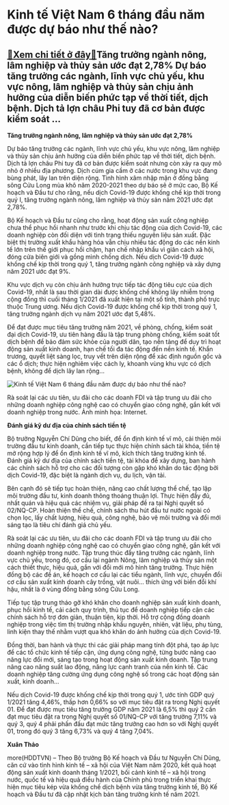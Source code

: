 Kinh tế Việt Nam 6 tháng đầu năm được dự báo như thế nào?
=========================================================

[:gift:Xem chi tiết ở đây:gift:](https://hddtvn.com/kinh-te-viet-nam-6-thang-dau-nam-duoc-du-bao-nhu-the-nao/)Tăng trưởng ngành nông, lâm nghiệp và thủy sản ước đạt 2,78% Dự báo tăng trưởng các ngành, lĩnh vực chủ yếu, khu vực nông, lâm nghiệp và thủy sản chịu ảnh hưởng của diễn biến phức tạp về thời tiết, dịch bệnh. Dịch tả lợn châu Phi tuy đã cơ bản được kiểm soát …
--------------------------------------------------------------------------------------------------------------------------------------------------------------------------------------------------------------------------------------------------------------------


**Tăng trưởng ngành nông, lâm nghiệp và thủy sản ước đạt 2,78%**


Dự báo tăng trưởng các ngành, lĩnh vực chủ yếu, khu vực nông, lâm nghiệp và thủy sản chịu ảnh hưởng của diễn biến phức tạp về thời tiết, dịch bệnh. Dịch tả lợn châu Phi tuy đã cơ bản được kiểm soát nhưng còn xảy ra quy mô nhỏ ở nhiều địa phương. Dịch cúm gia cầm ở các nước trong khu vực đang bùng phát, lây lan trên diện rộng. Tình hình xâm nhập mặn ở đồng bằng sông Cửu Long mùa khô năm 2020-2021 theo dự báo sẽ ở mức cao, Bộ Kế hoạch và Đầu tư cho rằng, nếu dịch Covid-19 được khống chế kịp thời trong quý I, tăng trưởng ngành nông, lâm nghiệp và thủy sản năm 2021 ước đạt 2,78%.


Bộ Kế hoạch và Đầu tư cũng cho rằng, hoạt động sản xuất công nghiệp chưa thể phục hồi nhanh như trước khi chịu tác động của dịch Covid-19, các doanh nghiệp còn đối diện với tình trạng thiếu nguyên liệu sản xuất. Đặc biệt thị trường xuất khẩu hàng hóa vẫn chịu nhiều tác động do các nền kinh tế lớn trên thế giới phục hồi chậm, hạn chế nhập khẩu vì giãn cách xã hội, đóng cửa biên giới và gồng mình chống dịch. Nếu dịch Covid-19 được khống chế kịp thời trong quý 1, tăng trưởng ngành công nghiệp và xây dựng năm 2021 ước đạt 9%.


Khu vực dịch vụ còn chịu ảnh hưởng trực tiếp tác động tiêu cực của dịch Covid-19, nhất là sau thời gian dài được khống chế không lây nhiễm trong cộng đồng thì cuối tháng 1/2021 đã xuất hiện tại một số tỉnh, thành phố trực thuộc Trung ương. Nếu dịch Covid-19 được khống chế kịp thời trong quý 1, tăng trưởng ngành dịch vụ năm 2021 ước đạt 5,48%.


Để đạt được mục tiêu tăng trưởng năm 2021, về phòng, chống, kiểm soát đại dịch Covid-19, ưu tiên hàng đầu là tập trung phòng chống, kiểm soát tốt dịch bệnh để bảo đảm sức khỏe của người dân, tạo nền tảng để duy trì hoạt động sản xuất kinh doanh, hạn chế tối đa tác động đến nền kinh tế. Khẩn trương, quyết liệt sàng lọc, truy vết trên diện rộng để xác định nguồn gốc và các ổ dịch; thực hiện nghiêm việc cách ly, khoanh vùng khu vực có dịch bệnh, không để dịch lây lan rộng…





![Kinh tế Việt Nam 6 tháng đầu năm được dự báo như thế nào?](https://hddtvn.com/wp-content/uploads/2021/02/63167266.jpg "Kinh tế Việt Nam 6 tháng đầu năm được dự báo như thế nào?")


Rà soát lại các ưu tiên, ưu đãi cho các doanh FDI và tập trung ưu đãi cho những doanh nghiệp công nghệ cao có chuyển giao công nghệ, gắn kết với doanh nghiệp trong nước. Ảnh minh họa: Internet.



**Đánh giá kỹ dư địa của chính sách tiền tệ**


Bộ trưởng Nguyễn Chí Dũng cho biết, để ổn định kinh tế vĩ mô, cải thiện môi trường đầu tư kinh doanh, cần tiếp tục thực hiện chính sách tài khóa, tiền tệ mở rộng hợp lý để ổn định kinh tế vĩ mô, kích thích tăng trưởng kinh tế. Đánh giá kỹ dư địa của chính sách tiền tệ, tài khóa để xây dựng, ban hành các chính sách hỗ trợ cho các đối tượng còn gặp khó khăn do tác động bởi dịch Covid-19, đặc biệt là ngành dịch vụ, du lịch, vận tải.


Bên cạnh đó sẽ tiếp tục hoàn thiện, nâng cao chất lượng thể chế, tạo lập môi trường đầu tư, kinh doanh thông thoáng thuận lợi. Thực hiện đầy đủ, nhất quán và hiệu quả các nhiệm vụ, giải pháp đề ra tại Nghị quyết số 02/NQ-CP. Hoàn thiện thể chế, chính sách thu hút đầu tư nước ngoài có chọn lọc, lấy chất lượng, hiệu quả, công nghệ, bảo vệ môi trường và đổi mới sáng tạo là tiêu chí đánh giá chủ yếu.


Rà soát lại các ưu tiên, ưu đãi cho các doanh FDI và tập trung ưu đãi cho những doanh nghiệp công nghệ cao có chuyển giao công nghệ, gắn kết với doanh nghiệp trong nước. Tập trung thúc đẩy tăng trưởng các ngành, lĩnh vực chủ yếu, trong đó, cơ cấu lại ngành Nông, lâm nghiệp và thủy sản một cách thiết thực, hiệu quả, gắn với đổi mới mô hình tăng trưởng. Thực hiện đồng bộ các đề án, kế hoạch cơ cấu lại các tiểu ngành, lĩnh vực, chuyển đổi cơ cấu sản xuất kinh doanh cây trồng, vật nuôi… thích ứng với biến đổi khí hậu, nhất là ở vùng đồng bằng sông Cửu Long.


Tiếp tục tập trung tháo gỡ khó khăn cho doanh nghiệp sản xuất kinh doanh, phục hồi kinh tế, cải cách quy trình, thủ tục để doanh nghiệp tiếp cận các chính sách hỗ trợ đơn giản, thuận tiện, kịp thời. Hỗ trợ cộng đồng doanh nghiệp trong việc tìm thị trường nhập khẩu nguyên, nhiên, vật liệu, phụ tùng, linh kiện thay thế nhằm vượt qua khó khăn do ảnh hưởng của dịch Covid-19.


Đồng thời, ban hành và thực thi các giải pháp mang tính đột phá, tạo áp lực để các tổ chức kinh tế tiếp cận, ứng dụng công nghệ, từng bước nâng cao năng lực đổi mới, sáng tạo trong hoạt động sản xuất kinh doanh. Tập trung nâng cao năng suất lao động, năng lực cạnh tranh của nền kinh tế. Các doanh nghiệp tăng cường ứng dụng công nghệ số trong các hoạt động sản xuất, kinh doanh…





Nếu dịch Covid-19 được khống chế kịp thời trong quý 1, ước tính GDP quý 1/2021 tăng 4,46%, thấp hơn 0,66% so với mục tiêu đặt ra trong Nghị quyết 01. Để đạt được mục tiêu tăng trưởng GDP năm 2021 là 6,5% thì quý 2 cần đạt mục tiêu đặt ra trong Nghị quyết số 01/NQ-CP với tăng trưởng 7,11% và quý 3, quý 4 phải phấn đấu đạt mức tăng trưởng cao hơn so với Nghị quyết 01, trong đó quý 3 tăng 6,73% và quý 4 tăng 7,04%.




**Xuân Thảo**



more(HDDTVN) – Theo Bộ trưởng Bộ Kế hoạch và Đầu tư Nguyễn Chí Dũng, căn cứ vào tình hình kinh tế – xã hội của Việt Nam năm 2020, kết quả hoạt động sản xuất kinh doanh tháng 1/2021, bối cảnh kinh tế – xã hội trong nước, quốc tế và hiệu quả điều hành của Chính phủ trong triển khai thực hiện mục tiêu kép vừa khống chế dịch bệnh vừa tăng trưởng kinh tế, Bộ Kế hoạch và Đầu tư đã cập nhật kịch bản tăng trưởng kinh tế năm 2021.

